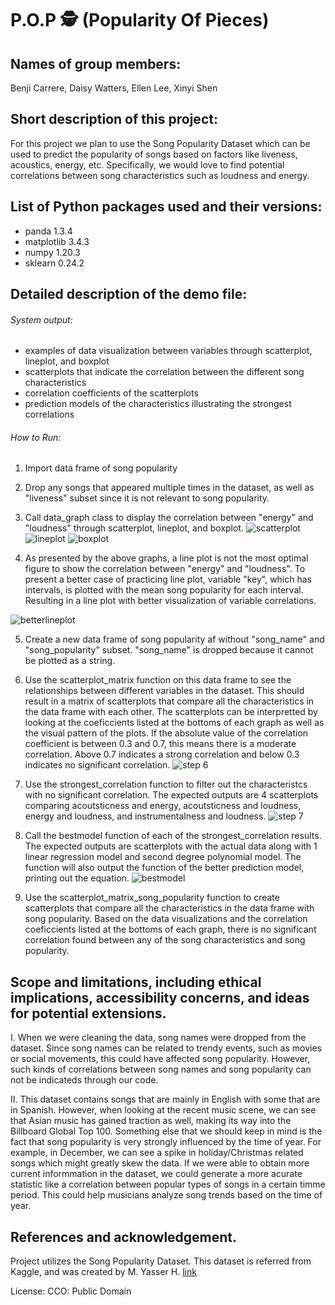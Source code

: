 # P.O.P 🕵️ (Popularity Of Pieces)
 
## Names of group members: 
Benji Carrere, Daisy Watters, Ellen Lee, Xinyi Shen 

## Short description of this project: 
For this project we plan to use the Song Popularity Dataset which can be used to predict the popularity of songs based on factors like liveness, acoustics, energy, etc. Specifically, we would love to find potential correlations between song characteristics such as loudness and energy. 

## List of Python packages used and their versions:
- panda 1.3.4
- matplotlib 3.4.3
- numpy 1.20.3
- sklearn 0.24.2


## Detailed description of the demo file:

###### System output: 
 - examples of data visualization between variables through scatterplot, lineplot, and boxplot
 - scatterplots that indicate the correlation between the different song characteristics
 - correlation coefficients of the scatterplots
 - prediction models of the characteristics illustrating the strongest correlations 

###### How to Run:
1. Import data frame of song popularity
2. Drop any songs that appeared multiple times in the dataset, as well as "liveness" subset since it is not relevant to song popularity.
3. Call data_graph class to display the correlation between "energy" and "loudness" through scatterplot, lineplot, and boxplot. 
![scatterplot](https://user-images.githubusercontent.com/114321320/206331509-f0838446-09b1-4f61-9c2a-d62f1b38280c.png)
![lineplot](https://user-images.githubusercontent.com/114321320/206331577-0d9f84eb-c6c7-4b97-910f-2c505a33cbac.png)
![boxplot](https://user-images.githubusercontent.com/114321320/206331608-ebf681b0-31cd-4a0e-b9b4-d711ef875def.png)

4. As presented by the above graphs, a line plot is not the most optimal figure to show the correlation between "energy" and "loudness". To present a better case of practicing line plot, variable "key", which has intervals, is plotted with the mean song popularity for each interval. Resulting in a line plot with better visualization of variable correlations.

![betterlineplot](https://user-images.githubusercontent.com/114321320/206331695-03a1826e-dd23-4b69-897a-16d3084bd27c.png)

5. Create a new data frame of song popularity af without "song_name" and "song_popularity" subset. "song_name" is dropped because it cannot be plotted as a string. 
6. Use the scatterplot_matrix function on this data frame to see the relationships between different variables in the dataset. This should result in a matrix of scatterplots that compare all the characteristics in the data frame with each other. The scatterplots can be interpretted by looking at the coeficcients listed at the bottoms of each graph as well as the visual pattern of the plots. If the absolute value of the correlation coefficient is between 0.3 and 0.7, this means there is a moderate correlation. Above 0.7 indicates a strong correlation and below 0.3 indicates no significant correlation.
![step 6](https://user-images.githubusercontent.com/114321320/205517811-5ad2978a-475d-4584-b89d-0ee519b2e8dc.png)

7. Use the strongest_correlation function to filter out the characteristcs with no significant correlation. The expected outputs are 4 scatterplots comparing acoutsticness and energy, acoutsticness and loudness, energy and loudness, and instrumentalness and loudness. 
![step 7](https://user-images.githubusercontent.com/114321320/205518052-e91987f1-f7e8-4137-a9fe-b675dd68536b.png)

8. Call the bestmodel function of each of the strongest_correlation results. The expected outputs are scatterplots with the actual data along with 1 linear regression model and second degree polynomial model. The function will also output the function of the better prediction model, printing out the equation.
![bestmodel](https://user-images.githubusercontent.com/114321320/206332392-07332f79-bd50-49a4-9eaa-8cbec029d1d5.png)

9. Use the scatterplot_matrix_song_popularity function to create scatterplots that compare all the characteristics in the data frame with song popularity. Based on the data visualizations and the correlation coeficcients listed at the bottoms of each graph, there is no significant correlation found between any of the song characteristics and song popularity.

## Scope and limitations, including ethical implications, accessibility concerns, and ideas for potential extensions.
I. When we were cleaning the data, song names were dropped from the dataset. Since song names can be related to trendy events, such as movies or social movements, this could have affected song popularity. However, such kinds of correlations between song names and song popularity can not be indicateds through our code. 

II. This dataset contains songs that are mainly in English with some that are in Spanish. However, when looking at the recent music scene, we can see that Asian music has gained traction as well, making its way into the Billboard Global Top 100. Something else that we should keep in mind is the fact that song popularity is very strongly influenced by the time of year. For example, in December, we can see a spike in holiday/Christmas related songs which might greatly skew the data. If we were able to obtain more current informmation in the dataset, we could generate a more acurate statistic like a correlation between popular types of songs in a certain timme period. This could help musicians analyze song trends based on the time of year. 

## References and acknowledgement.
Project utilizes the Song Popularity Dataset. This dataset is referred from Kaggle, and was created by M. Yasser H. 
[link](https://www.kaggle.com/datasets/yasserh/song-popularity-dataset/discussion?resource=download)

License: CCO: Public Domain
